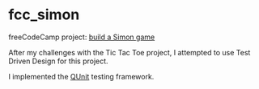 # fcc_simon
freeCodeCamp project: [build a Simon game](https://www.freecodecamp.org/challenges/build-a-simon-game)

After my challenges with the Tic Tac Toe project, I attempted to use Test Driven Design for this project.

I implemented the [QUnit](https://qunitjs.com) testing framework.  
